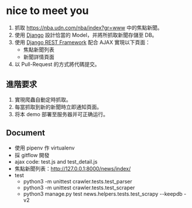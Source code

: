 # nice to meet you
1. 抓取 https://nba.udn.com/nba/index?gr=www 中的焦點新聞。
2. 使用 [Django](https://www.djangoproject.com/) 設計恰當的 Model，并將所抓取新聞存儲至 DB。
3. 使用 [Django REST Framework](http://www.django-rest-framework.org/) 配合 AJAX 實現以下頁面：
	 * 焦點新聞列表
	 * 新聞詳情頁面
4. 以 Pull-Request 的方式將代碼提交。

## 進階要求
1. 實現爬蟲自動定時抓取。
2. 每當抓取到新的新聞時立即通知頁面。
3. 将本 demo 部署至服务器并可正确运行。

## Document
- 使用 pipenv 作 virtualenv
- 採 gitflow 開發
- ajax code: test.js and test_detail.js
- 焦點新聞列表：http://127.0.0.1:8000/news/index/
- test
  - python3 -m unittest crawler.tests.test_parser
  - python3 -m unittest crawler.tests.test_scraper
  - python3 manage.py test news.helpers.tests.test_scrapy --keepdb -v2
